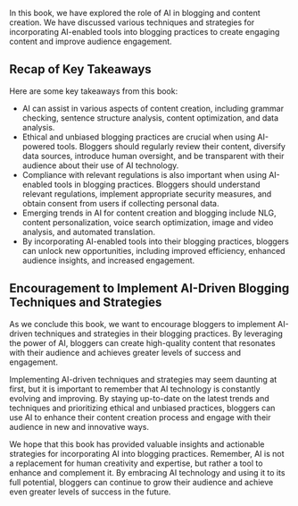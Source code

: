 
In this book, we have explored the role of AI in blogging and content creation. We have discussed various techniques and strategies for incorporating AI-enabled tools into blogging practices to create engaging content and improve audience engagement.

Recap of Key Takeaways
----------------------

Here are some key takeaways from this book:

* AI can assist in various aspects of content creation, including grammar checking, sentence structure analysis, content optimization, and data analysis.
* Ethical and unbiased blogging practices are crucial when using AI-powered tools. Bloggers should regularly review their content, diversify data sources, introduce human oversight, and be transparent with their audience about their use of AI technology.
* Compliance with relevant regulations is also important when using AI-enabled tools in blogging practices. Bloggers should understand relevant regulations, implement appropriate security measures, and obtain consent from users if collecting personal data.
* Emerging trends in AI for content creation and blogging include NLG, content personalization, voice search optimization, image and video analysis, and automated translation.
* By incorporating AI-enabled tools into their blogging practices, bloggers can unlock new opportunities, including improved efficiency, enhanced audience insights, and increased engagement.

Encouragement to Implement AI-Driven Blogging Techniques and Strategies
-----------------------------------------------------------------------

As we conclude this book, we want to encourage bloggers to implement AI-driven techniques and strategies in their blogging practices. By leveraging the power of AI, bloggers can create high-quality content that resonates with their audience and achieves greater levels of success and engagement.

Implementing AI-driven techniques and strategies may seem daunting at first, but it is important to remember that AI technology is constantly evolving and improving. By staying up-to-date on the latest trends and techniques and prioritizing ethical and unbiased practices, bloggers can use AI to enhance their content creation process and engage with their audience in new and innovative ways.

We hope that this book has provided valuable insights and actionable strategies for incorporating AI into blogging practices. Remember, AI is not a replacement for human creativity and expertise, but rather a tool to enhance and complement it. By embracing AI technology and using it to its full potential, bloggers can continue to grow their audience and achieve even greater levels of success in the future.